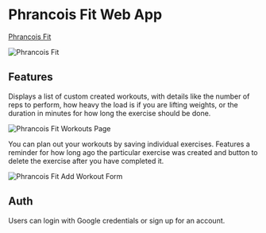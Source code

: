 # Phrancois Fit Web App

[Phrancois Fit](https://phrancoisfit.vercel.app/)

![Phrancois Fit](https://i.ibb.co/v1cSTQx/Phrancois-Fit-Home-Logged-In-110.png)

## Features

Displays a list of custom created workouts, with details like the number of reps to perform, how heavy the load is if you are lifting weights, or the duration in minutes for how long the exercise should be done.

![Phrancois Fit Workouts Page](https://i.ibb.co/3Ngc4Gf/Phrancois-Fit-Workouts-Logged-In-125.png)

You can plan out your workouts by saving individual exercises. Features a reminder for how long ago the particular exercise was created and button to delete the exercise after you have completed it.

![Phrancois Fit Add Workout Form](https://i.ibb.co/ThL0vdh/Phrancois-Fit-Add-Workout-Logged-In-125.png)

## Auth

Users can login with Google credentials or sign up for an account.
